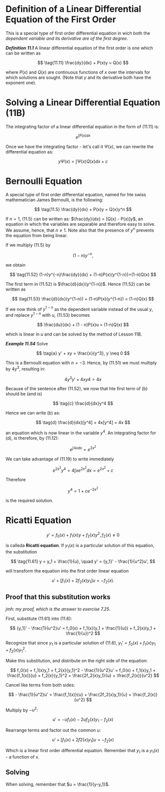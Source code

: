 # Definition of a Linear Differential Equation of the First Order

This is a special type of first order differential equation in wich both the *dependent variable and its derivative are of the first degree*.

***Definition 11.1***
A linear differential equation of the first order is one which can be written as

$$ \tag{11.11} \frac{dy}{dx} + P(x)y = Q(x) $$

where $P(x)$ and $Q(x)$ are continuous functions of $x$ over the intervals for which solutions are sought. (Note that $y$ and its derivative both have the exponent one).

# Solving a Linear Differential Equation (11B)

The integrating factor of a linear differential equation in the form of (11.11) is:

$$ \tag{11.12} e^{\int P(x)dx} $$

Once we have the integrating factor - let's call it $\Psi(x)$, we can rewrite the differential equation as:

$$ \tag{11.21} y\Psi(x) = \int\Psi(x)Q(x)dx + c $$

# Bernoulli Equation
A special type of first order differential equation, named for hte swiss mathematician James Bernoulli, is the following:

$$ \tag{11.5} \frac{dy}{dx} + P(x)y = Q(x)y^n $$

If $n = 1$, (11.5) can be written as: $\frac{dy}{dx} = [Q(x) - P(x)]y$, an equation in which the variables are separable and therefore easy to solve. We assume, hence, that $n \neq 1$. Note also that the presence of $y^n$ prevents the equation from being linear.

If we multiply (11.5) by

$$ \tag{11.51} (1-n)y^{-n},$$

we obtain

$$ \tag{11.52} (1-n)y^{-n}\frac{dy}{dx} + (1-n)P(x)(y^{1-n})=(1-n)Q(x) $$

The first term in (11.52) is $\frac{d}{dx}(y^{1-n})$. Hence (11.52) can be written as

$$ \tag{11.53} \frac{d}{dx}(y^{1-n}) + (1-n)P(x)(y^{1-n}) = (1-n)Q(x) $$

If we now think of $y^{1-n}$ as the dependent variable instead of the usual $y$, and replace $y^{1-n}$ with $u$, (11.53) becomes

$$ \frac{du}{dx} + (1 - n)P(x)u = (1-n)Q(x) $$

which is linear in $u$ and can be solved by the method of Lesson 11B.

***Example 11.54***
Solve

$$ \tag{a} y' + xy = \frac{x}{y^3}, y \neq 0 $$

This is a Bernoulli equation with $n = -3$. Hence, by (11.51) we must multiply by $4y^3$, resulting in:

$$ \tag{b} 4y^3y' + 4xy4 = 4x $$

Because of the sentence after (11.52), we now that hte first term of (b) should be (and is)

$$ \tag{c} \frac{d}{dx}y^4 $$

Hence we can write (b) as:

$$ \tag{d} \frac{d}{dx}[y^4] + 4x[y^4] = 4x $$

an equation which is now linear in the variable $y^4$. An integrating factor for (d), is therefore, by (11.12):

$$ \tag{e} e^{\int 4xdx} = e^{2x^2} $$

We can take advantage of (11.19) to write immediately

$$ \tag{f} e^{2x^2}y^4 = 4 \int xe^{2x^2}dx = e^{2x^2} + c $$

Therefore

$$ \tag{g} y^4 = 1 + ce^{-2x^2} $$

is the required solution.

# Ricatti Equation

$$ \tag{11.6} y' = f_0(x) + f_1(x)y + f_2(x)y^2, f_2(x) \neq 0 $$

is calleda **Ricatti equation**. If $y_1(x)$ is a particular solution of this equation, the substitution

$$ \tag{11.61} y = y_1 + \frac{1}{u}, \quad y' = {y_1}' - \frac{1}{u^2}u', $$

will transform the equation into the first order linear equation

$$ \tag{11.62} u' + [f_1(x) + 2f_2(x)y_1]u = -f_2(x). $$

## Proof that this substitution works

*jmh: my proof, which is the answer to exercise 7.25*.

First, substitute (11.61) into (11.6):

$$ {y_1}' - \frac{1}{u^2}u' = f_0(x) + f_1(x)(y_1 + \frac{1}{u}) + f_2(x)(y_1 + \frac{1}{u})^2 $$

Recognize that since $y_1$ is a particular solution of (11.6), ${y_1}' = f_0(x) + f_1(x)y_1 + f_2(x){y_1}^2$.

Make this substitution, and distribute on the right side of the equation:

$$ f_0(x) + f_1(x)y_1 + f_2(x){y_1}^2 - \frac{1}{u^2}u' = f_0(x) + f_1(x)y_1 + \frac{f_1(x)}{u} + f_2(x){y_1}^2 + \frac{2f_2(x)y_1}{u} + \frac{f_2(x)}{u^2} $$

Cancel like terms from both sides:

$$ - \frac{1}{u^2}u' = \frac{f_1(x)}{u} + \frac{2f_2(x)y_1}{u} + \frac{f_2(x)}{u^2} $$

Multiply by $-u^2$:

$$ u' = -uf_1(x)-2uf_2(x)y_1 - f_2(x) $$

Rearrange terms and factor out the common $u$:

$$ u' + [f_1(x) + 2f2(x)y_1]u = -f_2(x) $$

Which is a linear first order differential equation. Remember that $y_1$ is a $y_1(x)$ - a function of x.

## Solving

When solving, remember that $u = \frac{1}{y-y_1}$.
